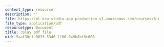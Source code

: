 ```yaml
---
content_type: resource
description: ''
file: https://ol-ocw-studio-app-production.s3.amazonaws.com/courses/8-03sc-physics-iii-vibrations-and-waves-fall-2016/5aaf30cf903353461f06049b6bf6c608_mqhO9GT8hD4.pdf
file_type: application/pdf
resourcetype: Document
title: 3play pdf file
uid: 5aaf30cf-9033-5346-1f06-049b6bf6c608
---
```

